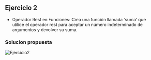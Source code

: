 ## Ejercicio 2

* Operador Rest en Funciones: Crea una función llamada 'suma' que utilice el operador rest para aceptar un número indeterminado de argumentos y devolver su suma.

### Solucion propuesta
![Ejercicio2](https://github.com/Luiso-o/Ejercicio-S2.1-Javascript-I/assets/128043647/114c0cb3-ff9d-4e0c-8843-7cf542299acd)
